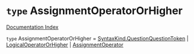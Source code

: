 # `type` AssignmentOperatorOrHigher

[Documentation Index](../README.md)

`type` AssignmentOperatorOrHigher = [SyntaxKind.QuestionQuestionToken](../private.enum.SyntaxKind/README.md#questionquestiontoken--61) | [LogicalOperatorOrHigher](../private.type.LogicalOperatorOrHigher/README.md) | [AssignmentOperator](../private.type.AssignmentOperator/README.md)